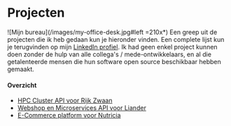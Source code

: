 # Projecten

![Mijn bureau](/images/my-office-desk.jpg#left =210x*) Een greep uit de projecten die ik heb gedaan kun je hieronder vinden. Een complete lijst kun je terugvinden op mijn [LinkedIn profiel](https://www.linkedin.com/in/maerteijn/). Ik had geen enkel project kunnen doen zonder de hulp van alle collega's /  mede-ontwikkelaars, en al die getalenteerde mensen die hun software open source beschikbaar hebben gemaakt.

#### Overzicht
- [HPC Cluster API voor Rijk Zwaan](/nl/projecten/hpc-cluster-api-voor-rijk-zwaan)
- [Webshop en Microservices API voor Liander](/nl/projecten/webshop-en-microservices-api-voor-liander)
- [E-Commerce platform voor Nutricia](/nl/projecten/e-commerce-platform-voor-nutricia)
